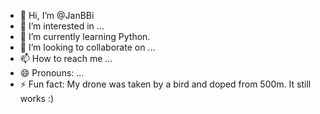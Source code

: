 - 👋 Hi, I’m @JanBBi
- 👀 I’m interested in ...
- 🌱 I’m currently learning Python.
- 💞️ I’m looking to collaborate on ...
- 📫 How to reach me ...
- 😄 Pronouns: ...
- ⚡ Fun fact: My drone was taken by a bird and doped from 500m. It still works :)

<!---
JanBBi/JanBBi is a ✨ special ✨ repository because its `README.md` (this file) appears on your GitHub profile.
You can click the Preview link to take a look at your changes.
--->
